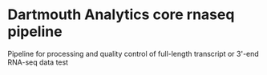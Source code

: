 # Dartmouth Analytics core rnaseq pipeline
Pipeline for processing and quality control of full-length transcript or 3'-end RNA-seq data
test
